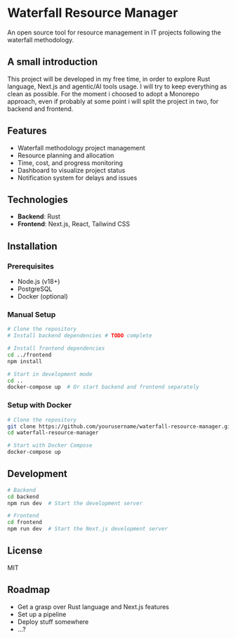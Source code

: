 # Waterfall Resource Manager

An open source tool for resource management in IT projects following the waterfall methodology.

## A small introduction

This project will be developed in my free time, in order to explore Rust language, Next.js and agentic/AI tools usage. I will try to keep everything as clean as possible. For the moment i choosed to adopt a Monorepo approach, even if probably at some point i will split the project in two, for backend and frontend.

## Features

- Waterfall methodology project management
- Resource planning and allocation
- Time, cost, and progress monitoring
- Dashboard to visualize project status
- Notification system for delays and issues

## Technologies

- **Backend**: Rust
- **Frontend**: Next.js, React, Tailwind CSS

## Installation

### Prerequisites

- Node.js (v18+)
- PostgreSQL
- Docker (optional)

### Manual Setup

```bash
# Clone the repository
# Install backend dependencies # TODO complete

# Install frontend dependencies
cd ../frontend
npm install

# Start in development mode
cd ..
docker-compose up  # Or start backend and frontend separately
```

### Setup with Docker

```bash
# Clone the repository
git clone https://github.com/yourusername/waterfall-resource-manager.git
cd waterfall-resource-manager

# Start with Docker Compose
docker-compose up
```

## Development

```bash
# Backend
cd backend
npm run dev  # Start the development server

# Frontend
cd frontend
npm run dev  # Start the Next.js development server
```

## License

MIT

## Roadmap

- Get a grasp over Rust language and Next.js features
- Set up a pipeline
- Deploy stuff somewhere
- ...?
